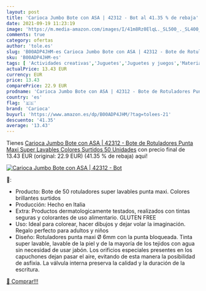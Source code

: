 ```yaml
---
layout: post
title: 'Carioca Jumbo Bote con ASA | 42312 - Bot al 41.35 % de rebaja'
date: 2021-09-19 11:23:19
image: 'https://m.media-amazon.com/images/I/41m8Rz0ElqL._SL500_._SL400_.jpg'
comments: true
category: ofertas
author: 'tole.es'
slug: 'B00ADP4JHM-es Carioca Jumbo Bote con ASA | 42312 - Bote de Rotuladores...'
sku: 'B00ADP4JHM-es'
tags: [ 'Actividades creativas','Juguetes','Juguetes y juegos','Material de escritura y dibujo para niños','Rotuladores de colores para niños','carioca','rotuladores', ]
actualPrice: 13.43 EUR
currency: EUR
price: 13.43
comparePrice: 22.9 EUR
prodname: 'Carioca Jumbo Bote con ASA | 42312 - Bote de Rotuladores Punta Maxi Super Lavables  Colores Surtidos  50 Unidades'
country: 'es'
flag: '🇪🇸'
brand: 'Carioca'
buyurl: 'https://www.amazon.es/dp/B00ADP4JHM/?tag=tolees-21'
descuento: '41.35'
average: '13.43'
---
```


Tienes [Carioca Jumbo Bote con ASA | 42312 - Bote de Rotuladores Punta Maxi Super Lavables  Colores Surtidos  50 Unidades](https://www.amazon.es/dp/B00ADP4JHM/?tag=tolees-21) con precio final de  13.43 EUR (original: 22.9 EUR) (41.35 %  de rebaja) aqui!

[![Carioca Jumbo Bote con ASA | 42312 - Bot](https://m.media-amazon.com/images/I/41m8Rz0ElqL._SL500_._SL400_.jpg)](https://www.amazon.es/dp/B00ADP4JHM/?tag=tolees-21)

🔎:

- Producto: Bote de 50 rotuladores super lavables punta maxi. Colores brillantes surtidos
- Producción: Hecho en Italia
- Extra: Productos dermatologicamente testados, realizados con tintas seguras y colorantes de uso alimentario. GLUTEN FREE
- Uso: Ideal para colorear, hacer dibujos y dejar volar la imaginación. Regalo perfecto para adultos y niños
- Diseño: Rotuladores punta maxi Ø 6mm con la punta bloqueada. Tinta super lavable, lavable de la piel y de la mayoría de los tejidos con agua sin necesidad de usar jabón. Los orificios especiales presentes en los capuchones dejan pasar el aire, evitando de esta manera la posibilidad de asfixia. La válvula interna preserva la calidad y la duración de la escritura.

[🛒 Comprar!!!](https://www.amazon.es/dp/B00ADP4JHM/?tag=tolees-21)
